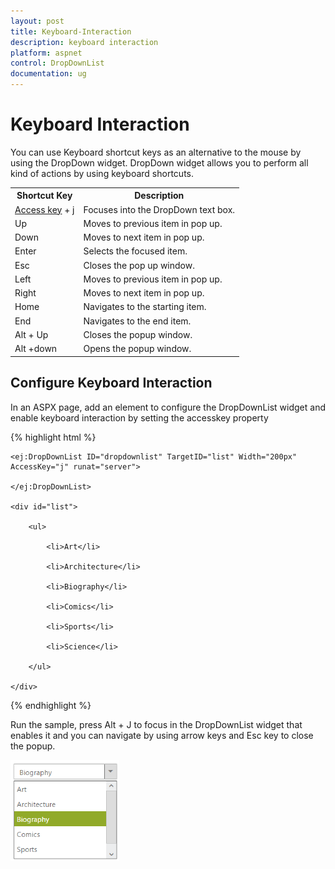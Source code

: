 ```yaml
---
layout: post
title: Keyboard-Interaction
description: keyboard interaction
platform: aspnet
control: DropDownList
documentation: ug
---
```


# Keyboard Interaction

You can use Keyboard shortcut keys as an alternative to the mouse by using the DropDown widget. DropDown widget allows you to perform all kind of actions by using keyboard shortcuts.

<table>
<tr>
<th>
Shortcut Key</th><th>
Description</th></tr>
<tr>
<td>
<a href="http://en.wikipedia.org/wiki/Access_key">Access key</a> + j	</td><td>
Focuses into the DropDown text box.</td></tr>
<tr>
<td>
Up</td><td>
Moves to previous item in pop up.</td></tr>
<tr>
<td>
Down</td><td>
Moves to next item in pop up.</td></tr>
<tr>
<td>
Enter</td><td>
Selects the focused item.</td></tr>
<tr>
<td>
Esc</td><td>
Closes the pop up window.</td></tr>
<tr>
<td>
Left </td><td>
Moves to previous item in pop up.</td></tr>
<tr>
<td>
Right </td><td>
Moves to next item in pop up.</td></tr>
<tr>
<td>
Home</td><td>
Navigates to the starting item.</td></tr>
<tr>
<td>
End</td><td>
Navigates to the end item.</td></tr>
<tr>
<td>
Alt + Up</td><td>
Closes the popup window.</td></tr>
<tr>
<td>
Alt +down </td><td>
Opens the popup window.</td></tr>
</table>


## Configure Keyboard Interaction

In an ASPX page, add an element to configure the DropDownList widget and enable keyboard interaction by setting the accesskey property

{% highlight html %}

<div class="control">

    <ej:DropDownList ID="dropdownlist" TargetID="list" Width="200px" AccessKey="j" runat="server">

    </ej:DropDownList>

    <div id="list">

        <ul>

            <li>Art</li>

            <li>Architecture</li>

            <li>Biography</li>

            <li>Comics</li>

            <li>Sports</li>

            <li>Science</li>

        </ul>

    </div>

</div>





{% endhighlight %}



Run the sample, press Alt + J to focus in the DropDownList widget that enables it and you can navigate by using arrow keys and Esc key to close the popup.


![](Keyboard-Interaction_images/Keyboard-Interaction_img1.png) 



